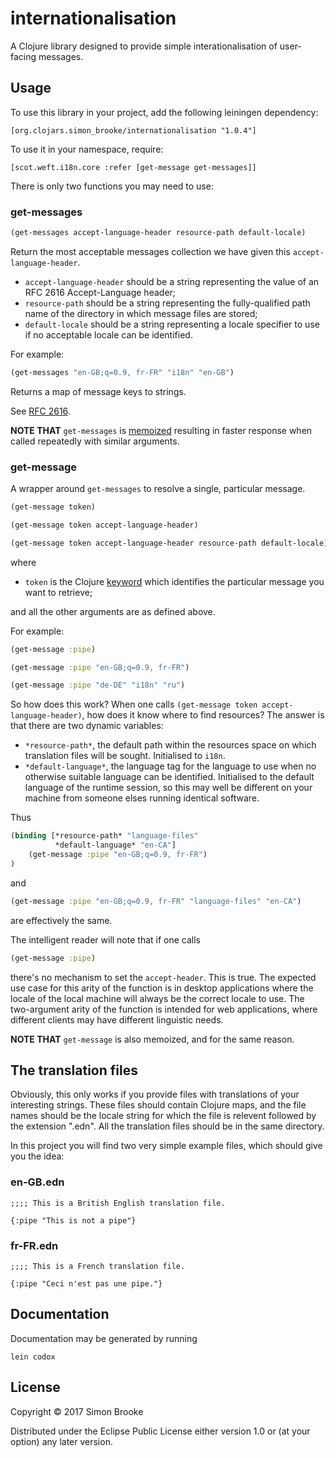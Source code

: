 # internationalisation

A Clojure library designed to provide simple interationalisation of user-facing messages.

## Usage

To use this library in your project, add the following leiningen dependency:

    [org.clojars.simon_brooke/internationalisation "1.0.4"]

To use it in your namespace, require:

    [scot.weft.i18n.core :refer [get-message get-messages]]

There is only two functions you may need to use:

### get-messages

```clojure
(get-messages accept-language-header resource-path default-locale)
```
Return the most acceptable messages collection we have given this `accept-language-header`.

* `accept-language-header` should be a string representing the value of an RFC 2616 Accept-Language header;
* `resource-path` should be a string representing the fully-qualified path name of the directory in which message files are stored;
* `default-locale` should be a string representing a locale specifier to use if no acceptable locale can be identified.

For example:
```clojure
(get-messages "en-GB;q=0.9, fr-FR" "i18n" "en-GB")
```

Returns a map of message keys to strings.

See [RFC 2616](https://www.ietf.org/rfc/rfc2616.txt).

**NOTE THAT** `get-messages` is [memoized](https://clojuredocs.org/clojure.core/memoize) resulting in faster response when called repeatedly with similar arguments.

### get-message

A wrapper around `get-messages` to resolve a single, particular message. 
```clojure
(get-message token)

(get-message token accept-language-header)

(get-message token accept-language-header resource-path default-locale)
```

where

* `token` is the Clojure [keyword](https://clojuredocs.org/clojure.core/keyword) which identifies the particular message you want to retrieve;

and all the other arguments are as defined above.

For example:
```clojure
(get-message :pipe)

(get-message :pipe "en-GB;q=0.9, fr-FR")

(get-message :pipe "de-DE" "i18n" "ru")
```

So how does this work? When one calls `(get-message token accept-language-header)`, how does it know where to find resources? The answer is that there are two dynamic variables:

* `*resource-path*`, the default path within the resources space on which 
   translation files will be sought. Initialised to `i18n`.
* `*default-language*`, the language tag for the language to use when no
   otherwise suitable language can be identified. Initialised to the default
   language of the runtime session, so this may well be different on your 
   machine from someone elses running identical software.

Thus
```clojure
(binding [*resource-path* "language-files"
          *default-language* "en-CA"]
    (get-message :pipe "en-GB;q=0.9, fr-FR")
)
```
and
```clojure
(get-message :pipe "en-GB;q=0.9, fr-FR" "language-files" "en-CA")
```
are effectively the same.

The intelligent reader will note that if one calls
```clojure
(get-message :pipe)
```
there's no mechanism to set the `accept-header`. This is true. The expected use case for this arity of the function is in desktop applications where the locale of the local machine will always be the correct locale to use. The two-argument arity of the function is intended for web applications, where different clients may have different linguistic needs.

**NOTE THAT** `get-message` is also memoized, and for the same reason.

## The translation files

Obviously, this only works if you provide files with translations of your interesting strings. These files should contain Clojure maps, and the file names should be the locale string for which the file is relevent followed by the extension ".edn". All the translation files should be in the same directory.

In this project you will find two very simple example files, which should give you the idea:

### en-GB.edn

```
;;;; This is a British English translation file.

{:pipe "This is not a pipe"}
```

### fr-FR.edn

```
;;;; This is a French translation file.

{:pipe "Ceci n'est pas une pipe."}
```

## Documentation

Documentation may be generated by running

    lein codox

## License

Copyright © 2017 Simon Brooke

Distributed under the Eclipse Public License either version 1.0 or (at
your option) any later version.

